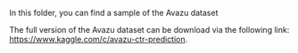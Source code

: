 In this folder, you can find a sample of the Avazu dataset

The full version of the Avazu dataset can be download via the following link: https://www.kaggle.com/c/avazu-ctr-prediction.
